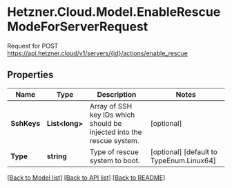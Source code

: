 # Hetzner.Cloud.Model.EnableRescueModeForServerRequest
Request for POST https://api.hetzner.cloud/v1/servers/{id}/actions/enable_rescue

## Properties

Name | Type | Description | Notes
------------ | ------------- | ------------- | -------------
**SshKeys** | **List&lt;long&gt;** | Array of SSH key IDs which should be injected into the rescue system. | [optional] 
**Type** | **string** | Type of rescue system to boot. | [optional] [default to TypeEnum.Linux64]

[[Back to Model list]](../../README.md#documentation-for-models) [[Back to API list]](../../README.md#documentation-for-api-endpoints) [[Back to README]](../../README.md)


